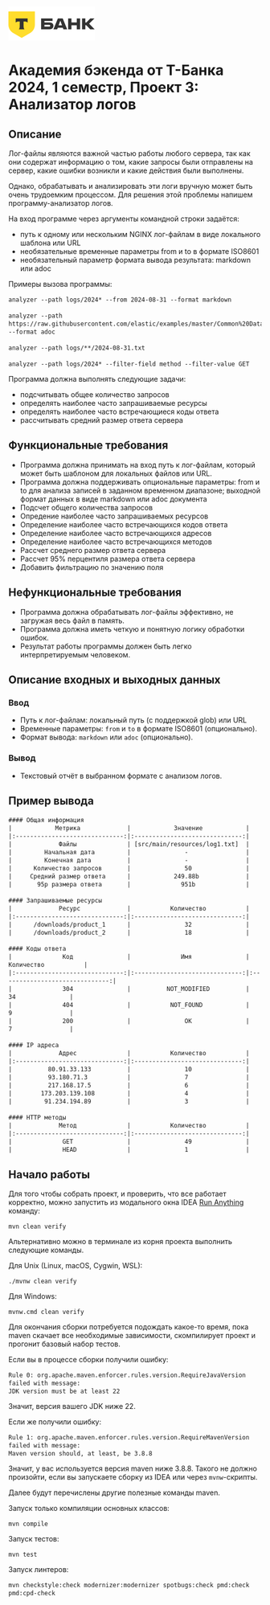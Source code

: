 ![tbank-logo.svg](img/tbank-logo.svg)
# Академия бэкенда от Т-Банка 2024, 1 семестр, Проект 3: Анализатор логов

## Описание

Лог-файлы являются важной частью работы любого сервера, так как они содержат информацию о том, какие запросы были отправлены на сервер, какие ошибки возникли и какие действия были выполнены.

Однако, обрабатывать и анализировать эти логи вручную может быть очень трудоемким процессом. Для решения этой проблемы напишем программу-анализатор логов.

На вход программе через аргументы командной строки задаётся:
- путь к одному или нескольким NGINX лог-файлам в виде локального шаблона или URL
- необязательные временные параметры from и to в формате ISO8601
- необязательный параметр формата вывода результата: markdown или adoc

Примеры вызова программы:
```
analyzer --path logs/2024* --from 2024-08-31 --format markdown

analyzer --path https://raw.githubusercontent.com/elastic/examples/master/Common%20Data%20Formats/nginx_logs/nginx_logs --format adoc

analyzer --path logs/**/2024-08-31.txt

analyzer --path logs/2024* --filter-field method --filter-value GET
```

Программа должна выполнять следующие задачи:
- подсчитывать общее количество запросов
- определять наиболее часто запрашиваемые ресурсы
- определять наиболее часто встречающиеся коды ответа
- рассчитывать средний размер ответа сервера

## Функциональные требования
- Программа должна принимать на вход путь к лог-файлам, который может быть шаблоном для локальных файлов или URL.
- Программа должна поддерживать опциональные параметры: from и to для анализа записей в заданном временном диапазоне; выходной формат данных в виде markdown или adoc документа
- Подсчет общего количества запросов
- Опредение наиболее часто запрашиваемых ресурсов
- Определение наиболее часто встречающихся кодов ответа
- Определение наиболее часто встречающихся адресов
- Определение наиболее часто встречающихся методов
- Рассчет среднего размер ответа сервера
- Рассчет 95% перцентиля размера ответа сервера
- Добавить фильтрацию по значению поля

## Нефункциональные требования
- Программа должна обрабатывать лог-файлы эффективно, не загружая весь файл в память.
- Программа должна иметь четкую и понятную логику обработки ошибок.
- Результат работы программы должен быть легко интерпретируемым человеком.

## Описание входных и выходных данных
### Ввод
- Путь к лог-файлам: локальный путь (с поддержкой glob) или URL
- Временные параметры: `from` и `to` в формате ISO8601 (опционально).
- Формат вывода: `markdown` или `adoc` (опционально).
### Вывод
- Текстовый отчёт в выбранном формате с анализом логов.

## Пример вывода
```
#### Общая информация
|            Метрика             |            Значение            |
|:------------------------------:|:------------------------------:|
|             Файлы              | [src/main/resources/log1.txt]  |
|         Начальная дата         |               -                |
|         Конечная дата          |               -                |
|      Количество запросов       |               50               |
|     Средний размер ответа      |            249.88b             |
|       95p размера ответа       |              951b              |

#### Запрашиваемые ресурсы
|             Ресурс             |           Количество           |
|:------------------------------:|:------------------------------:|
|      /downloads/product_1      |               32               |
|      /downloads/product_2      |               18               |

#### Коды ответа
|              Код               |              Имя               |           Количество           |
|:------------------------------:|:------------------------------:|:------------------------------:|
|              304               |          NOT_MODIFIED          |               34               |
|              404               |           NOT_FOUND            |               9                |
|              200               |               OK               |               7                |

#### IP адреса
|             Адрес              |           Количество           |
|:------------------------------:|:------------------------------:|
|          80.91.33.133          |               10               |
|          93.180.71.3           |               7                |
|          217.168.17.5          |               6                |
|        173.203.139.108         |               4                |
|         91.234.194.89          |               3                |

#### HTTP методы
|             Метод              |           Количество           |
|:------------------------------:|:------------------------------:|
|              GET               |               49               |
|              HEAD              |               1                |
```


## Начало работы

Для того чтобы собрать проект, и проверить, что все работает корректно, можно
запустить из модального окна IDEA
[Run Anything](https://www.jetbrains.com/help/idea/running-anything.html)
команду:

```shell
mvn clean verify
```

Альтернативно можно в терминале из корня проекта выполнить следующие команды.

Для Unix (Linux, macOS, Cygwin, WSL):

```shell
./mvnw clean verify
```

Для Windows:

```shell
mvnw.cmd clean verify
```

Для окончания сборки потребуется подождать какое-то время, пока maven скачает
все необходимые зависимости, скомпилирует проект и прогонит базовый набор
тестов.

Если вы в процессе сборки получили ошибку:

```shell
Rule 0: org.apache.maven.enforcer.rules.version.RequireJavaVersion failed with message:
JDK version must be at least 22
```

Значит, версия вашего JDK ниже 22.

Если же получили ошибку:

```shell
Rule 1: org.apache.maven.enforcer.rules.version.RequireMavenVersion failed with message:
Maven version should, at least, be 3.8.8
```

Значит, у вас используется версия maven ниже 3.8.8. Такого не должно произойти,
если вы запускаете сборку из IDEA или через `mvnw`-скрипты.

Далее будут перечислены другие полезные команды maven.

Запуск только компиляции основных классов:

```shell
mvn compile
```

Запуск тестов:

```shell
mvn test
```

Запуск линтеров:

```shell
mvn checkstyle:check modernizer:modernizer spotbugs:check pmd:check pmd:cpd-check
```
